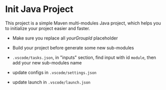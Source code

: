# Init Java Project

This project is a simple Maven multi-modules Java project, which helps you to initialize your project easier and faster.

- Make sure you replace all _yourGroupId_ placeholder

- Build your project before generate some new sub-modules

- `.vscode/tasks.json`, in "inputs" section, find input with id `module`, then add your new sub-modules name

- update configs in `.vscode/settings.json`

- update launch in `.vscode/launch.json`
